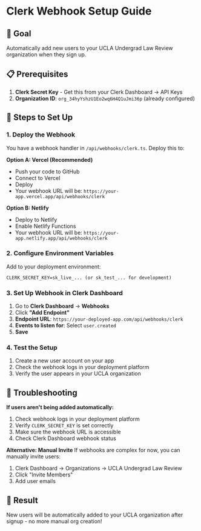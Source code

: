 # Clerk Webhook Setup Guide

## 🎯 Goal
Automatically add new users to your UCLA Undergrad Law Review organization when they sign up.

## 📋 Prerequisites
1. **Clerk Secret Key** - Get this from your Clerk Dashboard → API Keys
2. **Organization ID**: `org_34hyYshzU1Eo2wq6H4Q1uJmi36p` (already configured)

## 🚀 Steps to Set Up

### 1. Deploy the Webhook
You have a webhook handler in `/api/webhooks/clerk.ts`. Deploy this to:

**Option A: Vercel (Recommended)**
- Push your code to GitHub
- Connect to Vercel
- Deploy
- Your webhook URL will be: `https://your-app.vercel.app/api/webhooks/clerk`

**Option B: Netlify**
- Deploy to Netlify
- Enable Netlify Functions
- Your webhook URL will be: `https://your-app.netlify.app/api/webhooks/clerk`

### 2. Configure Environment Variables
Add to your deployment environment:
```
CLERK_SECRET_KEY=sk_live_... (or sk_test_... for development)
```

### 3. Set Up Webhook in Clerk Dashboard
1. Go to **Clerk Dashboard** → **Webhooks**
2. Click **"Add Endpoint"**
3. **Endpoint URL**: `https://your-deployed-app.com/api/webhooks/clerk`
4. **Events to listen for**: Select `user.created`
5. **Save**

### 4. Test the Setup
1. Create a new user account on your app
2. Check the webhook logs in your deployment platform
3. Verify the user appears in your UCLA organization

## 🔧 Troubleshooting

**If users aren't being added automatically:**
1. Check webhook logs in your deployment platform
2. Verify `CLERK_SECRET_KEY` is set correctly
3. Make sure the webhook URL is accessible
4. Check Clerk Dashboard webhook status

**Alternative: Manual Invite**
If webhooks are complex for now, you can manually invite users:
1. Clerk Dashboard → Organizations → UCLA Undergrad Law Review
2. Click "Invite Members"
3. Add user emails

## 🎉 Result
New users will be automatically added to your UCLA organization after signup - no more manual org creation!